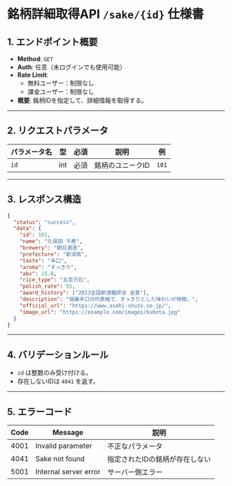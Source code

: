 
# 銘柄詳細取得API `/sake/{id}` 仕様書

## 1. エンドポイント概要
- **Method**: `GET`
- **Auth**: 任意（未ログインでも使用可能）
- **Rate Limit**:  
  - 無料ユーザー：制限なし  
  - 課金ユーザー：制限なし
- **概要**: 銘柄IDを指定して、詳細情報を取得する。

---

## 2. リクエストパラメータ

| パラメータ名 | 型 | 必須 | 説明 | 例 |
|-------------|----|------|------|----|
| `id` | int | 必須 | 銘柄のユニークID | `101` |

---

## 3. レスポンス構造

```json
{
  "status": "success",
  "data": {
    "id": 101,
    "name": "久保田 千寿",
    "brewery": "朝日酒造",
    "prefecture": "新潟県",
    "taste": "辛口",
    "aroma": "すっきり",
    "abv": 15.0,
    "rice_type": "五百万石",
    "polish_rate": 55,
    "award_history": ["2023全国新酒鑑評会 金賞"],
    "description": "端麗辛口の代表格で、すっきりとした味わいが特徴。",
    "official_url": "https://www.asahi-shuzo.co.jp/",
    "image_url": "https://example.com/images/kubota.jpg"
  }
}
```

---

## 4. バリデーションルール
- `id` は整数のみ受け付ける。
- 存在しないIDは `4041` を返す。

---

## 5. エラーコード

| Code  | Message | 説明 |
|-------|---------|------|
| 4001  | Invalid parameter | 不正なパラメータ |
| 4041  | Sake not found | 指定されたIDの銘柄が存在しない |
| 5001  | Internal server error | サーバー側エラー |
